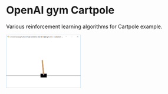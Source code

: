 # OpenAI gym Cartpole


Various reinforcement learning algorithms for Cartpole example.
<p align="left"><img width="40%" src="./cartpole.png" /></p>

